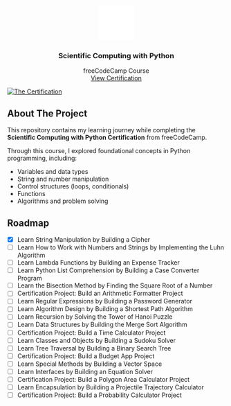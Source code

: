 <!-- PROJECT LOGO -->
<br />
<div align="center">
<img src="images/logo.svg" alt="Logo" width="80" height="80">

<h3 align="center">Scientific Computing with Python</h3>

<p align="center">
    freeCodeCamp Course
    <br />
    <a href="https://www.freecodecamp.org/learn/scientific-computing-with-python/><strong>Explore the course »</strong></a>
    <br />
    <br />
    <a href="#">View Certification</a>
  </p>
</div>

[![The Certification][the-certification]](#)

<!-- ABOUT THE PROJECT -->

## About The Project

This repository contains my learning journey while completing the **Scientific Computing with Python Certification** from freeCodeCamp.

Through this course, I explored foundational concepts in Python programming, including:

- Variables and data types
- String and number manipulation
- Control structures (loops, conditionals)
- Functions
- Algorithms and problem solving

<!-- ROADMAP -->

## Roadmap

- [X] Learn String Manipulation by Building a Cipher
- [ ] Learn How to Work with Numbers and Strings by Implementing the Luhn Algorithm
- [ ] Learn Lambda Functions by Building an Expense Tracker
- [ ] Learn Python List Comprehension by Building a Case Converter Program
- [ ] Learn the Bisection Method by Finding the Square Root of a Number
- [ ] Certification Project: Build an Arithmetic Formatter Project
- [ ] Learn Regular Expressions by Building a Password Generator
- [ ] Learn Algorithm Design by Building a Shortest Path Algorithm
- [ ] Learn Recursion by Solving the Tower of Hanoi Puzzle
- [ ] Learn Data Structures by Building the Merge Sort Algorithm
- [ ] Certification Project: Build a Time Calculator Project
- [ ] Learn Classes and Objects by Building a Sudoku Solver
- [ ] Learn Tree Traversal by Building a Binary Search Tree
- [ ] Certification Project: Build a Budget App Project
- [ ] Learn Special Methods by Building a Vector Space
- [ ] Learn Interfaces by Building an Equation Solver
- [ ] Certification Project: Build a Polygon Area Calculator Project
- [ ] Learn Encapsulation by Building a Projectile Trajectory Calculator
- [ ] Certification Project: Build a Probability Calculator Project

[the-certification]: images/certification.png

